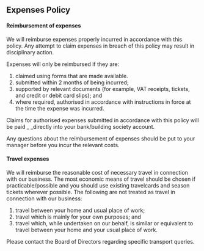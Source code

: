 ## Expenses Policy

#### Reimbursement of expenses

We will reimburse expenses properly incurred in accordance with this policy.  Any attempt to claim expenses in breach of this policy may result in disciplinary action.

Expenses will only be reimbursed if they are:

1. claimed using forms that are made available.
2. submitted within 2 months of being incurred;
3. supported by relevant documents (for example, VAT receipts, tickets, and credit or debit card slips); and
4. where required, authorised in accordance with instructions in force at the time the expense was incurred.

Claims for authorised expenses submitted in accordance with this policy will be paid _ _directly into your bank/building society account.

Any questions about the reimbursement of expenses should be put to your manager before you incur the relevant costs.

#### Travel expenses

We will reimburse the reasonable cost of necessary travel in connection with our business. The most economic means of travel should be chosen if practicable/possible and you should use existing travelcards and season tickets wherever possible. The following are not treated as travel in connection with our business:

1. travel between your home and usual place of work;
2. travel which is mainly for your own purposes; and
3. travel which, while undertaken on our behalf, is similar or equivalent to travel between your home and your usual place of work.

Please contact the Board of Directors regarding specific transport queries.

